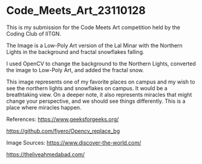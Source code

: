 # Code_Meets_Art_23110128

This is my submission for the Code Meets Art competition held by the Coding Club of IITGN. 

The Image is a Low-Poly Art version of the Lal Minar with the Northern Lights in the background and fractal snowflakes falling. 

I used OpenCV to change the background to the Northern Lights, converted the image to Low-Poly Art, and added the fractal snow.

This image represents one of my favorite places on campus and my wish to see the northern lights and snowflakes on campus. It would be a breathtaking view. 
On a deeper note, it also represents miracles that might change your perspective, and we should see things differently. This is a place where miracles happen.

References: 
https://www.geeksforgeeks.org/

https://github.com/fiyero/Opencv_replace_bg

Image Sources:
https://www.discover-the-world.com/

https://theliveahmedabad.com/
